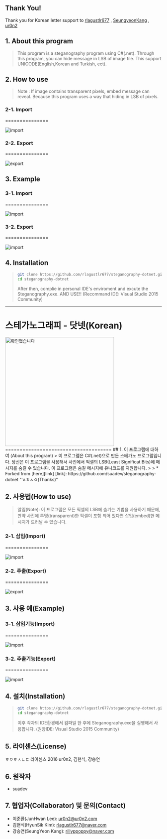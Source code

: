 ## Thank You!

Thank you for Korean letter support to [rlagustlr677][link1] , [SeungyeonKang][link2] , [ur0n2][link3]

[link1]: https://github.com/rlagustlr677
[link2]: https://github.com/SeungyeonKang
[link3]: https://github.com/ur0n2

## 1. About this program
> This program is a steganography program using C#(.net). Through this program, you can hide message in LSB of image file. This support UNICODE(English,Korean and Turkish, ect).

## 2. How to use
> Note : If image contains transparent pixels, embed message can reveal. Because this program uses a way that hiding in LSB of pixels.

### 2-1. Import
===============

 <img src="https://ur0n2.com/githu/im2.png" alt="import">

### 2-2. Export
===============

 <img src="https://ur0n2.com/githu/ex.png" alt="export">


## 3. Example
### 3-1. Import
===============

 <img src="https://ur0n2.com/githu/imp.png" alt="import">

### 3-2. Export
===============

 <img src="https://ur0n2.com/githu/exp.png" alt="import">



## 4. Installation
>```bash
>git clone https://github.com/rlagustlr677/steganography-dotnet.git
>cd steganography-dotnet
>```
>After then, complie in personal IDE's enviroment and excute the Steganography.exe.
>AND USE!!
>(Recommand IDE: Visual Studio 2015 Community)

------------

# 스테가노그래피 - 닷넷(Korean)
 <img src="https://ur0n2.com/githu/gdgtse.png" alt="확인했습니다" height="350" width="350">
=====================================
## 1. 이 프로그램에 대하여 (About this program)
> 이 프로그램은 C#(.net)으로 만든 스테가노 프로그램입니다. 당신은 이 프로그램을 사용해서 사진에서 픽셀의 LSB(Least Significat Bits)에 메시지를 숨길 수 있습니다. 이 프로그램은 숨길 메시지에 유니코드를 지원합니다.
>
> * Forked from [here][link]
[link]: https://github.com/suadev/steganography-dotnet "ㄳㅎㅅㅇ(Thanks)"

## 2. 사용법(How to use)
> 알림(Note): 이 프로그램은 모든 픽셀의 LSB에 숨기는 기법을 사용하기 때문에, 만약 사진에 투명(transparent)한 픽셀이 포함 되어 있다면 삽입(embed)한 메시지가 드러날 수 있습니다.

### 2-1. 삽입(Import)
===============

<img src="https://ur0n2.com/githu/im2.png" alt="import">

### 2-2. 추출(Export)
===============

<img src="https://ur0n2.com/githu/ex.png" alt="export">


## 3. 사용 예(Example)
### 3-1. 삽입기능(Import)
===============

<img src="https://ur0n2.com/githu/imp.png" alt="import">

### 3-2. 추출기능(Export)
===============

<img src="https://ur0n2.com/githu/exp.png" alt="import">



## 4. 설치(Installation)
>```bash
>git clone https://github.com/rlagustlr677/steganography-dotnet.git
>cd steganography-dotnet
>```
>이후 각자의 IDE환경에서 컴파일 한 후에 Steganography.exe을 실행해서 사용합니다. (권장IDE: Visual Studio 2015 Community)

## 5. 라이센스(License)
ㅎㅇㅎㅅㄴㄷ 라이센스 2016 ur0n2, 김현식, 강승연

## 6. 원작자
* suadev

## 7. 협업자(Collaborator) 및 문의(Contact)
* 이준환(JunHwan Lee): ur0n2@ur0n2.com
* 김현식(HyunSik Kim): rlagustlr677@naver.com
* 강승연(SeungYeon Kang): rillyppoppy@naver.com
